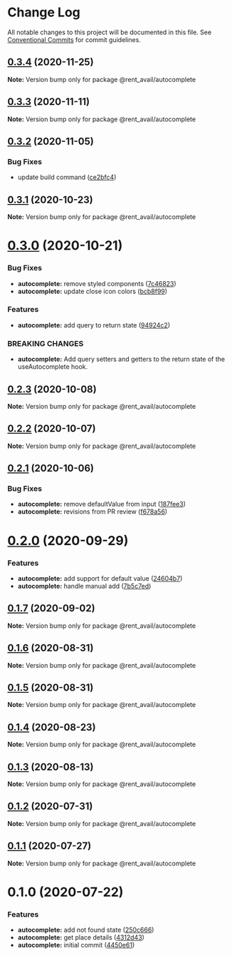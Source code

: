 # Change Log

All notable changes to this project will be documented in this file.
See [Conventional Commits](https://conventionalcommits.org) for commit guidelines.

## [0.3.4](https://github.com/rentalutions/elements/compare/@rent_avail/autocomplete@0.3.3...@rent_avail/autocomplete@0.3.4) (2020-11-25)

**Note:** Version bump only for package @rent_avail/autocomplete





## [0.3.3](https://github.com/rentalutions/elements/compare/@rent_avail/autocomplete@0.3.2...@rent_avail/autocomplete@0.3.3) (2020-11-11)

**Note:** Version bump only for package @rent_avail/autocomplete





## [0.3.2](https://github.com/rentalutions/elements/compare/@rent_avail/autocomplete@0.3.1...@rent_avail/autocomplete@0.3.2) (2020-11-05)


### Bug Fixes

* update build command ([ce2bfc4](https://github.com/rentalutions/elements/commit/ce2bfc47d722b40d87bbad7806b727cc29e9712a))





## [0.3.1](https://github.com/rentalutions/elements/compare/@rent_avail/autocomplete@0.3.0...@rent_avail/autocomplete@0.3.1) (2020-10-23)

**Note:** Version bump only for package @rent_avail/autocomplete





# [0.3.0](https://github.com/rentalutions/elements/compare/@rent_avail/autocomplete@0.2.3...@rent_avail/autocomplete@0.3.0) (2020-10-21)


### Bug Fixes

* **autocomplete:** remove styled components ([7c46823](https://github.com/rentalutions/elements/commit/7c468230c1891c695cc524de48459b3f136bb552))
* **autocomplete:** update close icon colors ([bcb8f99](https://github.com/rentalutions/elements/commit/bcb8f99207217585a6e8dcfd6c02c99a664ef588))


### Features

* **autocomplete:** add query to return state ([94924c2](https://github.com/rentalutions/elements/commit/94924c2108d04fc1156efa3b37859d414f9f5bff))


### BREAKING CHANGES

* **autocomplete:** Add query setters and getters
to the return state of the useAutocomplete hook.





## [0.2.3](https://github.com/rentalutions/elements/compare/@rent_avail/autocomplete@0.2.2...@rent_avail/autocomplete@0.2.3) (2020-10-08)

**Note:** Version bump only for package @rent_avail/autocomplete





## [0.2.2](https://github.com/rentalutions/elements/compare/@rent_avail/autocomplete@0.2.1...@rent_avail/autocomplete@0.2.2) (2020-10-07)

**Note:** Version bump only for package @rent_avail/autocomplete





## [0.2.1](https://github.com/rentalutions/elements/compare/@rent_avail/autocomplete@0.2.0...@rent_avail/autocomplete@0.2.1) (2020-10-06)


### Bug Fixes

* **autocomplete:** remove defaultValue from input ([187fee3](https://github.com/rentalutions/elements/commit/187fee36dc7ffe2f61f63da5aef46def7cd191fd))
* **autocomplete:** revisions from PR review ([f678a56](https://github.com/rentalutions/elements/commit/f678a561fa0a0d8cfb0064964d35d4d96ce64a8f))





# [0.2.0](https://github.com/rentalutions/elements/compare/@rent_avail/autocomplete@0.1.7...@rent_avail/autocomplete@0.2.0) (2020-09-29)


### Features

* **autocomplete:** add support for default value ([24604b7](https://github.com/rentalutions/elements/commit/24604b7c876629b7aba80e2c18ecd0e4c2562345))
* **autocomplete:** handle manual add ([7b5c7ed](https://github.com/rentalutions/elements/commit/7b5c7ed6af856a21321c06eb992aef6511335c82))





## [0.1.7](https://github.com/rentalutions/elements/compare/@rent_avail/autocomplete@0.1.6...@rent_avail/autocomplete@0.1.7) (2020-09-02)

**Note:** Version bump only for package @rent_avail/autocomplete





## [0.1.6](https://github.com/rentalutions/elements/compare/@rent_avail/autocomplete@0.1.5...@rent_avail/autocomplete@0.1.6) (2020-08-31)

**Note:** Version bump only for package @rent_avail/autocomplete





## [0.1.5](https://github.com/rentalutions/elements/compare/@rent_avail/autocomplete@0.1.4...@rent_avail/autocomplete@0.1.5) (2020-08-31)

**Note:** Version bump only for package @rent_avail/autocomplete





## [0.1.4](https://github.com/rentalutions/elements/compare/@rent_avail/autocomplete@0.1.3...@rent_avail/autocomplete@0.1.4) (2020-08-23)

**Note:** Version bump only for package @rent_avail/autocomplete





## [0.1.3](https://github.com/rentalutions/elements/compare/@rent_avail/autocomplete@0.1.2...@rent_avail/autocomplete@0.1.3) (2020-08-13)

**Note:** Version bump only for package @rent_avail/autocomplete





## [0.1.2](https://github.com/rentalutions/elements/compare/@rent_avail/autocomplete@0.1.1...@rent_avail/autocomplete@0.1.2) (2020-07-31)

**Note:** Version bump only for package @rent_avail/autocomplete





## [0.1.1](https://github.com/rentalutions/elements/compare/@rent_avail/autocomplete@0.1.0...@rent_avail/autocomplete@0.1.1) (2020-07-27)

**Note:** Version bump only for package @rent_avail/autocomplete





# 0.1.0 (2020-07-22)


### Features

* **autocomplete:** add not found state ([250c666](https://github.com/rentalutions/elements/commit/250c66660bf46fef74c0e93fb58c1d423161c420))
* **autocomplete:** get place details ([4312d43](https://github.com/rentalutions/elements/commit/4312d43de70db43480df27278c85dca2c98ea4b9))
* **autocomplete:** initial commit ([4450e61](https://github.com/rentalutions/elements/commit/4450e61974d193960ec136f48381b9908d972117))
